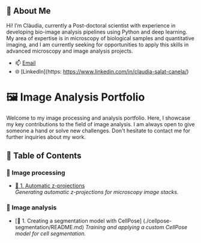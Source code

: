 
## 👤 About Me
Hi! I’m Clàudia, currently a Post-doctoral scientist with experience in developing bio-image analysis pipelines using Python and deep learning. My area of expertise is in microscopy of biological samples and quantitative imaging, and I am currently seeking for opportunities to apply this skills in advanced microscopy and image analysis projects.

- 📫 [Email](mailto:claudia.salat.canela@gmail.com)
- 🌐 [LinkedIn](https: https://www.linkedin.com/in/claudia-salat-canela/)


# 🖼️ Image Analysis Portfolio

Welcome to my image processing and analysis portfolio. Here, I showcase my key contributions to the field of image analysis.
I am always open to give someone a hand or solve new challenges. Don't hesitate to contact me for further inquiries about my work.

## 📜 Table of Contents

### 🧪 Image processing

- [📁 1. Automatic z-projections](./automatic-z-projections/README.md)  
*Generating automatic z-projections for microscopy image stacks.*

### 🔬 Image analysis

- [📁 1. Creating a segmentation model with CellPose] (./cellpose-segmentation/README.md)
*Training and applying a custom CellPose model for cell segmentation.*